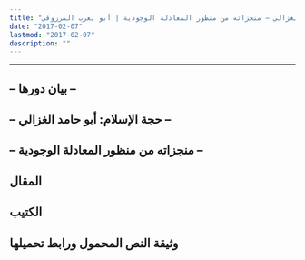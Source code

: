 ```yaml
---
title: "مدرسة الفلسفة النقدية العربية: بيان دورها | حجة الإسلام: أبو حامد الغزالي – منجزاته من منظور المعادلة الوجودية | أبو يعرب المرزوقي"
date: "2017-02-07"
lastmod: "2017-02-07"
description: ""
---
```

****

## **– بيان دورها –**

## **– حجة الإسلام: أبو حامد الغزالي –**

## **– منجزاته من منظور المعادلة الوجودية –**

## المقال

## الكتيب

## وثيقة النص المحمول ورابط تحميلها

###